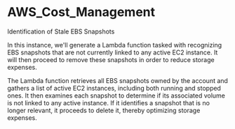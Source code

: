 # AWS_Cost_Management

Identification of Stale EBS Snapshots

In this instance, we'll generate a Lambda function tasked with recognizing EBS snapshots that are not currently linked to any active EC2 instance. It will then proceed to remove these snapshots in order to reduce storage expenses.

The Lambda function retrieves all EBS snapshots owned by the account and gathers a list of active EC2 instances, including both running and stopped ones. It then examines each snapshot to determine if its associated volume is not linked to any active instance. If it identifies a snapshot that is no longer relevant, it proceeds to delete it, thereby optimizing storage expenses.
